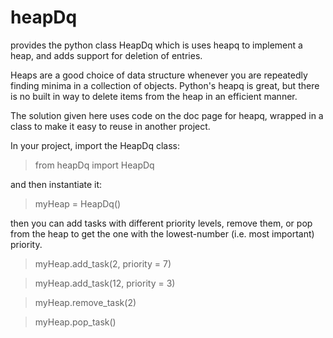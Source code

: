 heapDq
======

provides the python class HeapDq which is uses heapq to implement a heap, and adds support for deletion of entries.

Heaps are a good choice of data structure whenever you are repeatedly finding minima in a collection of objects. 
Python's heapq is great, but there is no built in way to delete items from the heap in an efficient manner. 

The solution given here uses code on the doc page for heapq, wrapped in a class to make it easy to reuse in another project. 

In your project, import the HeapDq class:
>from heapDq import HeapDq

and then instantiate it:
>myHeap = HeapDq()

then you can add tasks with different priority levels, remove them, or pop from the heap to get the one with the
lowest-number (i.e. most important) priority.

>myHeap.add_task(2, priority = 7)

>myHeap.add_task(12, priority = 3)

>myHeap.remove_task(2)

>myHeap.pop_task()
